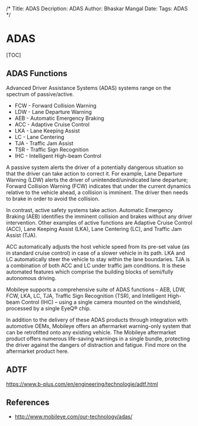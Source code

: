 /*
Title: ADAS
Decription: ADAS
Author: Bhaskar Mangal
Date: 
Tags: ADAS
*/

# ADAS

[TOC]


## ADAS Functions
Advanced Driver Assistance Systems (ADAS) systems range on the spectrum of passive/active.

* FCW - Forward Collision Warning
* LDW - Lane Departure Warning
* AEB - Automatic Emergency Braking
* ACC - Adaptive Cruise Control
* LKA - Lane Keeping Assist
* LC - Lane Centering
* TJA - Traffic Jam Assist
* TSR - Traffic Sign Recognition
* IHC - Intelligent High-beam Control

A passive system alerts the driver of a potentially dangerous situation so that the driver can take action to correct it. For example, Lane Departure Warning (LDW) alerts the driver of unintended/unindicated lane departure; Forward Collision Warning (FCW) indicates that under the current dynamics relative to the vehicle ahead, a collision is imminent. The driver then needs to brake in order to avoid the collision.

In contrast, active safety systems take action. Automatic Emergency Braking (AEB) identifies the imminent collision and brakes without any driver intervention. Other examples of active functions are Adaptive Cruise Control (ACC), Lane Keeping Assist (LKA), Lane Centering (LC), and Traffic Jam Assist (TJA).

ACC automatically adjusts the host vehicle speed from its pre-set value (as in standard cruise control) in case of a slower vehicle in its path. LKA and LC automatically steer the vehicle to stay within the lane boundaries. TJA is a combination of both ACC and LC under traffic jam conditions. It is these automated features which comprise the building blocks of semi/fully autonomous driving.

Mobileye supports a comprehensive suite of ADAS functions – AEB, LDW, FCW, LKA, LC, TJA, Traffic Sign Recognition (TSR), and Intelligent High-beam Control (IHC) – using a single camera mounted on the windshield, processed by a single EyeQ® chip.

In addition to the delivery of these ADAS products through integration with automotive OEMs, Mobileye offers an aftermarket warning-only system that can be retrofitted onto any existing vehicle. The Mobileye aftermarket product offers numerous life-saving warnings in a single bundle, protecting the driver against the dangers of distraction and fatigue. Find more on the aftermarket product here.




## ADTF
https://www.b-plus.com/en/engineering/technologie/adtf.html

## References
* http://www.mobileye.com/our-technology/adas/
